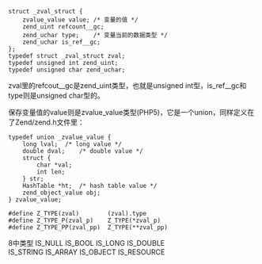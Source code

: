 ```
struct _zval_struct {
    zvalue_value value; /* 变量的值 */
    zend_uint refcount__gc;
    zend_uchar type;    /* 变量当前的数据类型 */
    zend_uchar is_ref__gc;
};
typedef struct _zval_struct zval;
typedef unsigned int zend_uint;
typedef unsigned char zend_uchar;
```
zval里的refcout__gc是zend_uint类型，也就是unsigned int型，is_ref__gc和type则是unsigned char型的。

保存变量值的value则是zvalue_value类型(PHP5)，它是一个union，同样定义在了Zend/zend.h文件里：
```
typedef union _zvalue_value {
    long lval;  /* long value */
    double dval;    /* double value */
    struct {
        char *val;
        int len;
    } str;
    HashTable *ht;  /* hash table value */
    zend_object_value obj;
} zvalue_value;

#define Z_TYPE(zval)        (zval).type
#define Z_TYPE_P(zval_p)    Z_TYPE(*zval_p)
#define Z_TYPE_PP(zval_pp)  Z_TYPE(**zval_pp)
```
8中类型
IS_NULL 
IS_BOOL 
IS_LONG 
IS_DOUBLE   
IS_STRING
IS_ARRAY
IS_OBJECT
IS_RESOURCE



